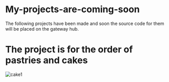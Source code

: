 # My-projects-are-coming-soon
The following projects have been made and soon the source code for them will be placed on the gateway hub.

# The project is for the order of pastries and cakes
![cake1](https://user-images.githubusercontent.com/44016199/55962215-b0e95c00-5c85-11e9-95d4-57e6170f69ad.png)
